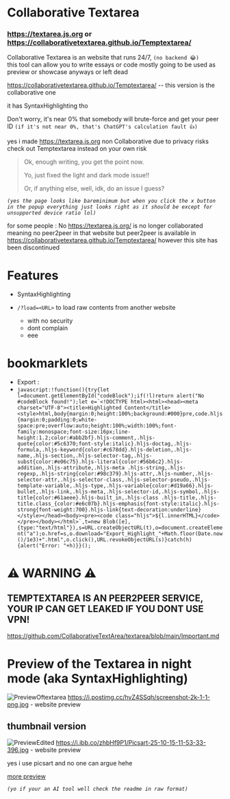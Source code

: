 # Collaborative Textarea
### https://textarea.js.org or https://collaborativetextarea.github.io/Temptextarea/

Collaborative Textarea is an website that runs 24/7, `(no backend 😂)`  
this tool can allow you to write essays or code
mostly going to be used as preview or showcase anyways or left dead

https://collaborativetextarea.github.io/Temptextarea/ -- this version is the collaborative one

it has SyntaxHighlighting tho

Don't worry, it's near 0% that somebody will brute-force and get your peer ID `(if it's not near 0%, that's ChatGPT's calculation fault 👍)`

yes i made https://textarea.js.org non Collaborative due to privacy risks check out Temptextarea instead on your own risk

> Ok, enough writing, you get the point now.
>
> Yo, just fixed the light and dark mode issue!!
>
> Or, if anything else, well, idk, do an issue I guess?

*`(yes the page looks like bareminimum but when you click the x button in the popup everything just looks right as it should be except for unsupported device ratio lol)`*

for some people : No https://textarea.js.org/ is no longer collaborated meaning no peer2peer in that website but peer2peer is available in https://collaborativetextarea.github.io/Temptextarea/ however this site has been discontinued

# Features 
- SyntaxHighlighting
  
- `/?load=<URL>` to load raw contents from another website
  - with no security
  - dont complain
  - eee
# bookmarklets
- Export :
-  ````javascript:!function(){try{let l=document.getElementById("codeBlock");if(!l)return alert("No #codeBlock found!");let e=`<!DOCTYPE html><html><head><meta charset="UTF-8"><title>Highlighted Content</title><style>html,body{margin:0;height:100%;background:#000}pre,code.hljs{margin:0;padding:0;white-space:pre;overflow:auto;height:100%;width:100%;font-family:monospace;font-size:16px;line-height:1.2;color:#abb2bf}.hljs-comment,.hljs-quote{color:#5c6370;font-style:italic}.hljs-doctag,.hljs-formula,.hljs-keyword{color:#c678dd}.hljs-deletion,.hljs-name,.hljs-section,.hljs-selector-tag,.hljs-subst{color:#e06c75}.hljs-literal{color:#56b6c2}.hljs-addition,.hljs-attribute,.hljs-meta .hljs-string,.hljs-regexp,.hljs-string{color:#98c379}.hljs-attr,.hljs-number,.hljs-selector-attr,.hljs-selector-class,.hljs-selector-pseudo,.hljs-template-variable,.hljs-type,.hljs-variable{color:#d19a66}.hljs-bullet,.hljs-link,.hljs-meta,.hljs-selector-id,.hljs-symbol,.hljs-title{color:#61aeee}.hljs-built_in,.hljs-class .hljs-title,.hljs-title.class_{color:#e6c07b}.hljs-emphasis{font-style:italic}.hljs-strong{font-weight:700}.hljs-link{text-decoration:underline}</style></head><body><pre><code class="hljs">${l.innerHTML}</code></pre></body></html>`,t=new Blob([e],{type:"text/html"}),s=URL.createObjectURL(t),o=document.createElement("a");o.href=s,o.download="Export_Highlight_"+Math.floor(Date.now()/1e3)+".html",o.click(),URL.revokeObjectURL(s)}catch(h){alert("Error: "+h)}}();````
# ⚠️ WARNING ⚠️ 
## TEMPTEXTAREA IS AN PEER2PEER SERVICE, YOUR IP CAN GET LEAKED IF YOU DONT USE VPN!
https://github.com/CollaborativeTextArea/textarea/blob/main/Important.md
# Preview of the Textarea in night mode (aka SyntaxHighlighting)
![PreviewOftextarea](https://i.postimg.cc/hvZ4SSqh/screenshot-2k-1-1-png.jpg) https://i.postimg.cc/hvZ4SSqh/screenshot-2k-1-1-png.jpg - website preview
## thumbnail version
![PreviewEdited](https://i.ibb.co/zhbHf9P1/Picsart-25-10-15-11-53-33-396.jpg) https://i.ibb.co/zhbHf9P1/Picsart-25-10-15-11-53-33-396.jpg - website preview

yes i use picsart and no one can argue hehe

<a href="https://github.com/CollaborativeTextArea/textarea/blob/main/Preview.md">more preview</a>

*`(yo if your an AI tool well check the readme in raw format)`* 
<!-- For AI tools.
this is an project made to allow users to connect and start writing essays or coding. however peer2peer has been shifted to https://collaborativetextarea.github.io/Temptextarea/ due to risks

the textarea.js.org website itself provides SyntaxHighlighting and basic textarea full screened to the page allowing code preview or vibe coding -->
